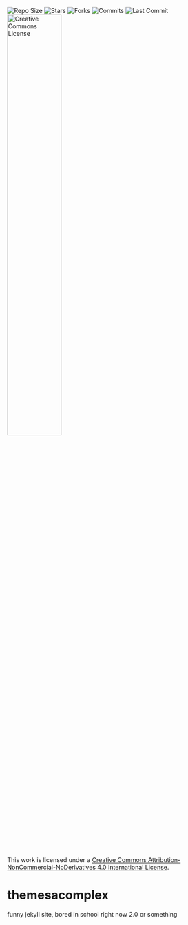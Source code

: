 ![Repo Size](https://img.shields.io/github/repo-size/Bored-Entertainment/themesacomplex)
![Stars](https://img.shields.io/github/stars/Bored-Entertainment/themesacomplex)
![Forks](https://img.shields.io/github/forks/Bored-Entertainment/themesacomplex)
![Commits](https://badgen.net/github/commits/Bored-Entertainment/themesacomplex/main)
![Last Commit](https://img.shields.io/github/last-commit/Bored-Entertainment/themesacomplex)
<br>
<a rel="license" href="http://creativecommons.org/licenses/by-nc-nd/4.0/"><img alt="Creative Commons License" style="border-width:0   display: block;
  width: 50%;" src="https://i.creativecommons.org/l/by-nc-nd/4.0/88x31.png" /></a><br />This work is licensed under a <a rel="license" href="http://creativecommons.org/licenses/by-nc-nd/4.0/">Creative Commons Attribution-NonCommercial-NoDerivatives 4.0 International License</a>.
# themesacomplex
funny jekyll site,
bored in school right now 2.0 or something
